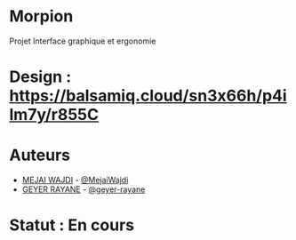 # Morpion
Projet Interface graphique et ergonomie

# Design : https://balsamiq.cloud/sn3x66h/p4ilm7y/r855C

# Auteurs

- [MEJAI WAJDI](https://github.com/MejaiWajdi) - [@MejaiWajdi](https://github.com/MejaiWajdi)
- [GEYER RAYANE](https://github.com/geyer-rayane) - [@geyer-rayane](https://github.com/geyer-rayane)


# Statut : En cours
